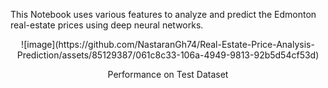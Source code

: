 This Notebook uses various features to analyze and predict the Edmonton real-estate prices using deep neural networks.

<p align="center">
![image](https://github.com/NastaranGh74/Real-Estate-Price-Analysis-Prediction/assets/85129387/061c8c33-106a-4949-9813-92b5d54cf53d)
<p align="center">

<p align="center">Performance on Test Dataset</p>
